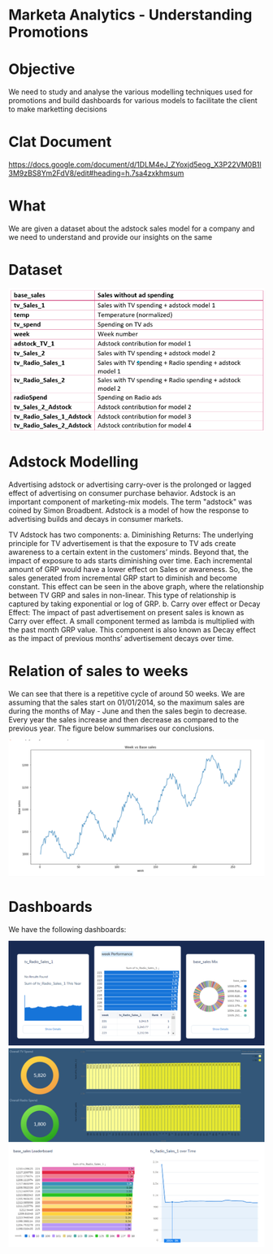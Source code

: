 # Marketa Analytics - Understanding Promotions

# Objective
We need to study and analyse the various modelling techniques used for promotions and build dashboards for various models to facilitate the client to make marketting decisions

# Clat Document
https://docs.google.com/document/d/1DLM4eJ_ZYoxjd5eog_X3P22VM0B1l3M9zBS8Ym2FdV8/edit#heading=h.7sa4zxkhmsum

# What
We are given a dataset about the adstock sales model for a company and we need to understand and provide our insights on the same

# Dataset 
![](https://github.com/Team-11-VKAS/INFO7374DigitalMarketingAnalytics/blob/master/Assignment3/images/table_definition.PNG)

# Adstock Modelling

Advertising adstock or advertising carry-over is the prolonged or lagged effect of advertising on consumer purchase behavior. Adstock is an important component of marketing-mix models. The term "adstock" was coined by Simon Broadbent. Adstock is a model of how the response to advertising builds and decays in consumer markets.

TV Adstock has two components:
a. Diminishing Returns: The underlying principle for TV advertisement is that the exposure to TV ads create awareness to a certain extent in the customers’ minds. Beyond that, the impact of exposure to ads starts diminishing over time. Each incremental amount of GRP would have a lower effect on Sales or awareness. So, the sales generated from incremental GRP start to diminish and become constant. This effect can be seen in the above graph, where the relationship between TV GRP and sales in non-linear. This type of relationship is captured by taking exponential or log of GRP.
b. Carry over effect or Decay Effect: The impact of past advertisement on present sales is known as Carry over effect. A small component termed as lambda is multiplied with the past month GRP value. This component is also known as Decay effect as the impact of previous months’ advertisement decays over time.

# Relation of sales to weeks
We can see that there is a repetitive cycle of around 50 weeks.
We are assuming that the sales start on 01/01/2014, so the maximum sales are during the months of May - June and then the sales begin to decrease.
Every year the sales increase and then decrease as compared to the previous year.
The figure below summarises our conclusions.

 ![](https://github.com/Team-11-VKAS/INFO7374DigitalMarketingAnalytics/blob/master/Assignment3/images/basesales-week.PNG)
 
 # Dashboards
 We have the following dashboards:
 
 ![](https://github.com/Team-11-VKAS/INFO7374DigitalMarketingAnalytics/blob/master/Assignment3/images/dashboard1.PNG)
 ![](https://github.com/Team-11-VKAS/INFO7374DigitalMarketingAnalytics/blob/master/Assignment3/images/dashboard2.PNG)
 ![](https://github.com/Team-11-VKAS/INFO7374DigitalMarketingAnalytics/blob/master/Assignment3/images/basesSalesDashboard.PNG)
 
